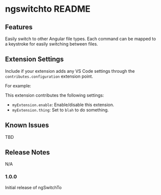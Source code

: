 # ngswitchto README


## Features

Easily switch to other Angular file types. Each command can be mapped to a keystroke for easily switching between files.

## Extension Settings

Include if your extension adds any VS Code settings through the `contributes.configuration` extension point.

For example:

This extension contributes the following settings:

* `myExtension.enable`: Enable/disable this extension.
* `myExtension.thing`: Set to `blah` to do something.

## Known Issues

TBD

## Release Notes

N/A

### 1.0.0

Initial release of ngSwitchTo
